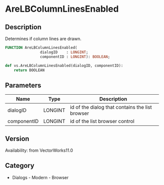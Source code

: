 # AreLBColumnLinesEnabled

## Description
Determines if column lines are drawn.

```pascal
FUNCTION AreLBColumnLinesEnabled(
				dialogID    : LONGINT;
				componentID : LONGINT): BOOLEAN;
```

```python
def vs.AreLBColumnLinesEnabled(dialogID, componentID):
    return BOOLEAN
```

## Parameters
|Name|Type|Description|
|---|---|---|
|dialogID|LONGINT|id of the dialog that contains the list browser|
|componentID|LONGINT|id of the list browser control|

## Version
Availability: from VectorWorks11.0

## Category
* Dialogs - Modern - Browser

